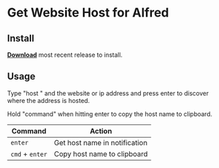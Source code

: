 # Get Website Host for Alfred

## Install
**[Download](https://github.com/jgile/alfred-get-host/releases/latest)**
 most recent release to install.

## Usage
Type "host " and the website or ip address and press enter to discover where the address is hosted.

Hold "command" when hitting enter to copy the host name to clipboard.

Command                | Action
---------------------- | ------------------------------
`enter`                | Get host name in notification
`cmd` + `enter`        | Copy host name to clipboard
